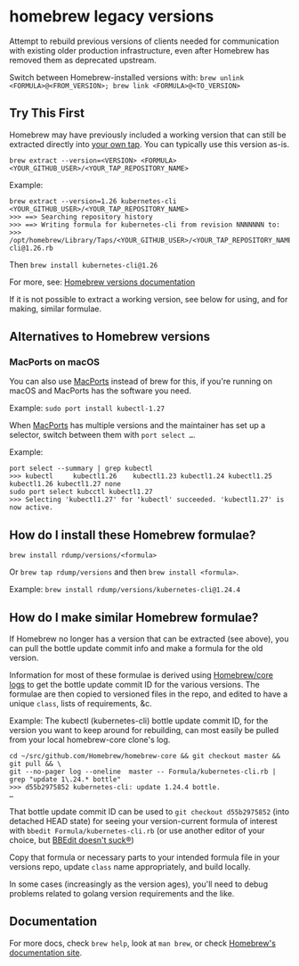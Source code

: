 # homebrew legacy versions

Attempt to rebuild previous versions of clients needed for communication with existing older production infrastructure, even after Homebrew has removed them as deprecated upstream.

Switch between Homebrew-installed versions with:
`brew unlink <FORMULA>@<FROM_VERSION>; brew link <FORMULA>@<TO_VERSION>`

## Try This First

Homebrew may have previously included a working version that can still be extracted directly into [your own tap](https://docs.brew.sh/How-to-Create-and-Maintain-a-Tap). You can typically use this version as-is.

`brew extract --version=<VERSION> <FORMULA> <YOUR_GITHUB_USER>/<YOUR_TAP_REPOSITORY_NAME>`

Example:
```
brew extract --version=1.26 kubernetes-cli <YOUR_GITHUB_USER>/<YOUR_TAP_REPOSITORY_NAME>
>>> ==> Searching repository history
>>> ==> Writing formula for kubernetes-cli from revision NNNNNNN to:
>>> /opt/homebrew/Library/Taps/<YOUR_GITHUB_USER>/<YOUR_TAP_REPOSITORY_NAME>/Formula/kubernetes-cli@1.26.rb
```
Then
`brew install kubernetes-cli@1.26`

For more, see: [Homebrew versions documentation](https://docs.brew.sh/Versions)

If it is not possible to extract a working version, see below for using, and for making, similar formulae.

## Alternatives to Homebrew versions

### MacPorts on macOS

You can also use [MacPorts](https://www.macports.org/) instead of brew for this, if you're running on macOS and MacPorts has the software you need.

Example: `sudo port install kubectl-1.27`

When [MacPorts](https://www.macports.org/) has multiple versions and the maintainer has set up a selector, switch between them with `port select …`.

Example:
```
port select --summary | grep kubectl
>>> kubectl     kubectl1.26    kubectl1.23 kubectl1.24 kubectl1.25 kubectl1.26 kubectl1.27 none
sudo port select kubcctl kubectl1.27
>>> Selecting 'kubectl1.27' for 'kubectl' succeeded. 'kubectl1.27' is now active.
```

## How do I install these Homebrew formulae?
`brew install rdump/versions/<formula>`

Or `brew tap rdump/versions` and then `brew install <formula>`.

Example: `brew install rdump/versions/kubernetes-cli@1.24.4`

## How do I make similar Homebrew formulae?
If Homebrew no longer has a version that can be extracted (see above), you can pull the bottle update commit info and make a formula for the old version.

Information for most of these formulae is derived using [Homebrew/core logs](https://github.com/Homebrew/homebrew-core.git) to get the bottle update commit ID for the various versions.  The formulae are then copied to versioned files in the repo, and edited to have a unique `class`, lists of requirements, &c.

Example: The kubectl (kubernetes-cli) bottle update commit ID, for the version you want to keep around for rebuilding, can most easily be pulled from your local homebrew-core clone's log.
```
cd ~/src/github.com/Homebrew/homebrew-core && git checkout master && git pull && \
git --no-pager log --oneline  master -- Formula/kubernetes-cli.rb | grep "update 1\.24.* bottle"
>>> d55b2975852 kubernetes-cli: update 1.24.4 bottle.
…
```

That bottle update commit ID can be used to `git checkout d55b2975852` (into detached HEAD state) for seeing your version-current formula of interest with `bbedit Formula/kubernetes-cli.rb` (or use another editor of your choice, but [BBEdit doesn't suck®](https://barebones.com/bbedit))

Copy that formula or necessary parts to your intended formula file in your versions repo, update `class` name appropriately, and build locally.

In some cases (increasingly as the version ages), you'll need to debug problems related to golang version requirements and the like.

## Documentation
For more docs, check `brew help`, look at `man brew`, or check [Homebrew's documentation site](https://docs.brew.sh).

